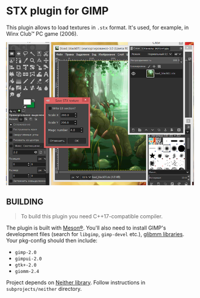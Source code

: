 # STX plugin for GIMP

This plugin allows to load textures in `.stx` format. It's used, for example,
in Winx Club™ PC game (2006).

![Screenshot](assets/screenshot.png)

## BUILDING

> To build this plugin you need C++17-compatible compiler.

The plugin is built with [Meson®](https://mesonbuild.com). You'll also need to
install GIMP's development files (search for `libgimp`, `gimp-devel` etc.),
[glibmm libraries](https://gtkmm.org/en). Your pkg-config should then include:

+ `gimp-2.0`
+ `gimpui-2.0`
+ `gtk+-2.0`
+ `giomm-2.4`

Project depends on [Neither library](https://github.com/LoopPerfect/neither).
Follow instructions in `subprojects/neither` directory.

